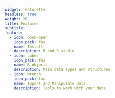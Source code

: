 ```yaml
---
widget: featurette
headless: true
weight: 20
title: Features
subtitle: 
feature:
  - icon: book-open
    icon_pack: fas
    name: Install 
    description: R and R studio
  - icon: cubes
    icon_pack: fas
    name: R objects
    description: Main data types and structures
  - icon: wrench
    icon_pack: fas
    name: Import and Manipulate Data
    description: Tools to work with your data 
---
```

